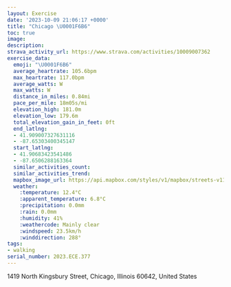 ```yaml
---
layout: Exercise
date: '2023-10-09 21:06:17 +0000'
title: "Chicago \U0001F6B6"
toc: true
image:
description:
strava_activity_url: https://www.strava.com/activities/10009007362
exercise_data:
  emoji: "\U0001F6B6"
  average_heartrate: 105.6bpm
  max_heartrate: 117.0bpm
  average_watts: W
  max_watts: W
  distance_in_miles: 0.84mi
  pace_per_mile: 18m05s/mi
  elevation_high: 181.0m
  elevation_low: 179.6m
  total_elevation_gain_in_feet: 0ft
  end_latlng:
  - 41.909007327631116
  - -87.65303400345147
  start_latlng:
  - 41.90683423541486
  - -87.6506288163364
  similar_activities_count:
  similar_activities_trend:
  mapbox_image_url: https://api.mapbox.com/styles/v1/mapbox/streets-v11/static/path-5+787af2-1.0(shx~Fbs~uOuAdAGLMH%5DP%5BOYDYA%5DF%7B%40BOCOBaAEe%40%3FUFS%40k%40Ci%40%40kAE%5DHYBGCAE%40KCO%40e%40If%40DXKBCCAGD%5BCED%5C%3FJL%40De%40ESGG%40HGJNAYJ%40AFB%40C%40u%40ANJ%5E%3F%60%40DD%5C%40XG%60%40DPEtAB%60%40AV%40),pin-s-s+e5b22e(-87.6525,41.90874),pin-s-f+89ae00(-87.65305000000002,41.91101999999998)/auto/800x800?access_token=pk.eyJ1Ijoiam9zaGJlY2ttYW4iLCJhIjoiY205eWR2aDd1MWZ6djJrbXc4a3M0bWZleiJ9.XiG9OWkNcZk2QzjJbxLB4A
  weather:
    :temperature: 12.4°C
    :apparent_temperature: 6.8°C
    :precipitation: 0.0mm
    :rain: 0.0mm
    :humidity: 41%
    :weathercode: Mainly clear
    :windspeed: 23.5km/h
    :winddirection: 288°
tags:
- walking
serial_number: 2023.ECE.377
---
```

1419 North Kingsbury Street, Chicago, Illinois 60642, United States
